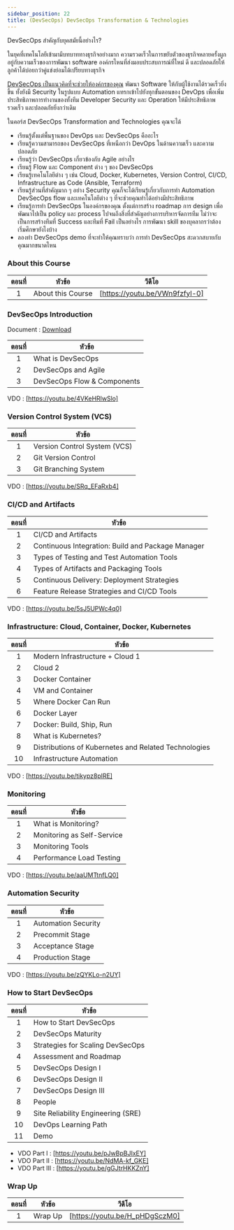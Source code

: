 ```yaml
---
sidebar_position: 22
title: (DevSecOps) DevSecOps Transformation & Technologies
---
```


DevSecOps สำคัญกับยุคสมัยนี้อย่างไร?

ในยุคที่เทคโนโลยีเข้ามามีบทบาททางธุรกิจอย่างมาก ความรวดเร็วในการขยับตัวของธุรกิจหลายครั้งผูกอยู่กับความเร็วของการพัฒนา software องค์กรไหนที่ส่งมอบประสบการณ์ที่ใหม่ ดี และปลอดภัยให้ลูกค้าได้บ่อยกว่าคู่แข่งย่อมได้เปรียบทางธุรกิจ

[DevSecOps เป็นแนวคิดที่จะช่วยให้องค์กรของคุณ](https://blog.skooldio.com/what-is-devsecops/) พัฒนา Software ให้กับผู้ใช้งานได้รวดเร็วยิ่งขึ้น ทั้งยังมี Security ในรูปแบบ Automation แทรกเข้าไปยังทุกขั้นตอนของ DevOps เพื่อเพิ่มประสิทธิภาพการทำงานของทั้งทีม Developer Security และ Operation ให้มีประสิทธิภาพ รวดเร็ว และปลอดภัยยิ่งกว่าเดิม

ในคอร์ส DevSecOps Transformation and Technologies คุณจะได้

- เรียนรู้ตั้งแต่พื้นฐานของ DevOps และ DevSecOps คืออะไร
- เรียนรู้ความสามารถของ DevSecOps ที่เหนือกว่า DevOps ในด้านความเร็ว และความปลอดภัย
- เรียนรู้ว่า DevSecOps เกี่ยวข้องกับ Agile อย่างไร
- เรียนรู้ Flow และ Component ต่าง ๆ ของ DevSecOps
- เรียนรู้เทคโนโลยีต่าง ๆ เช่น Cloud, Docker, Kubernetes, Version Control, CI/CD, Infrastructure as Code (Ansible, Terraform)
- เรียนรู้ส่วนที่สำคัญมาก ๆ อย่าง Security คุณก็จะได้เรียนรู้เกี่ยวกับการทำ Automation DevSecOps flow และเทคโนโลยีต่าง ๆ ที่จะช่วยคุณทำได้อย่างมีประสิทธิภาพ
- เรียนรู้การทำ DevSecOps ในองค์กรของคุณ ตั้งแต่การสร้าง roadmap การ design เพื่อพัฒนาไปเป็น policy และ process ไปจนถึงสิ่งที่สำคัญอย่างการบริหารจัดการทีม ไม่ว่าจะเป็นการสร้างทีมที่ Success และทีมที่ Fail เป็นอย่างไร การพัฒนา skill ของบุคลากรว่าต้องเริ่มศึกษายังไงบ้าง
- ลองทำ DevSecOps demo ที่จะทำให้คุณทราบว่า การทำ DevSecOps สะดวกสบายกับคุณมากขนาดไหน

### About this Course

| ตอนที่  | หัวข้อ                               | วีดีโอ                           |
|:---:  |------------------------------------ |:-----------------------------: |
| 1     | About this Course | [https://youtu.be/VWn9fzfyl-0] |

### DevSecOps Introduction

Document : [Download](./Document/devsecops_devsecops/devsecops.pdf)

| ตอนที่  | หัวข้อ                               |
|:---:  |------------------------------------ |
| 1     | What is DevSecOps |
| 2     | DevSecOps and Agile |
| 3     | DevSecOps Flow & Components |

VDO : [https://youtu.be/4VKeHRlwSlo]

### Version Control System (VCS)

| ตอนที่  | หัวข้อ                               |
|:---:  |------------------------------------ |
| 1     | Version Control System (VCS) |
| 2     | Git Version Control |
| 3     | Git Branching System |

VDO : [https://youtu.be/SRq_EFaRxb4]

### CI/CD and Artifacts

| ตอนที่  | หัวข้อ                               |
|:---:  |------------------------------------ |
| 1     | CI/CD and Artifacts |
| 2     | Continuous Integration: Build and Package Manager |
| 3     | Types of Testing and Test Automation Tools |
| 4     | Types of Artifacts and Packaging Tools |
| 5     | Continuous Delivery: Deployment Strategies |
| 6     | Feature Release Strategies and CI/CD Tools |

VDO : [https://youtu.be/5sJ5UPWc4q0]

### Infrastructure: Cloud, Container, Docker, Kubernetes

| ตอนที่  | หัวข้อ                               |
|:---:  |------------------------------------ |
| 1     | Modern Infrastructure + Cloud 1 |
| 2     | Cloud 2 |
| 3     | Docker Container |
| 4     | VM and Container |
| 5     | Where Docker Can Run |
| 6     | Docker Layer |
| 7     | Docker: Build, Ship, Run |
| 8     | What is Kubernetes? |
| 9     | Distributions of Kubernetes and Related Technologies |
| 10    | Infrastructure Automation |

VDO : [https://youtu.be/tikypz8plRE]

### Monitoring

| ตอนที่  | หัวข้อ                               |
|:---:  |------------------------------------ |
| 1     | What is Monitoring? |
| 2     | Monitoring as Self-Service |
| 3     | Monitoring Tools |
| 4     | Performance Load Testing |

VDO : [https://youtu.be/aaUMTtnfLQ0]

### Automation Security

| ตอนที่  | หัวข้อ                               |
|:---:  |------------------------------------ |
| 1     | Automation Security |
| 2     | Precommit Stage |
| 3     | Acceptance Stage |
| 4     | Production Stage |

VDO : [https://youtu.be/zQYKLo-n2UY]

### How to Start DevSecOps

| ตอนที่  | หัวข้อ                               |
|:---:  |------------------------------------ |
| 1     | How to Start DevSecOps |
| 2     | DevSecOps Maturity |
| 3     | Strategies for Scaling DevSecOps |
| 4     | Assessment and Roadmap |
| 5     | DevSecOps Design I |
| 6     | DevSecOps Design II |
| 7     | DevSecOps Design III |
| 8     | People |
| 9     | Site Reliability Engineering (SRE) |
| 10    | DevOps Learning Path |
| 11    | Demo |

- VDO Part I   : [https://youtu.be/pJwBpBJIxEY]
- VDO Part II  : [https://youtu.be/NdMA-kf_GKE]
- VDO Part III : [https://youtu.be/gGJtrHKKZnY]

### Wrap Up

| ตอนที่  | หัวข้อ                               | วีดีโอ                           |
|:---:  |------------------------------------ |:-----------------------------: |
| 1     | Wrap Up | [https://youtu.be/H_pHDgSczM0] |
